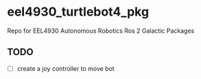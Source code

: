 # eel4930_turtlebot4_pkg
Repo for EEL4930 Autonomous Robotics Ros 2 Galactic Packages

## TODO
- [ ] create a joy controller to move bot
